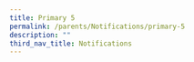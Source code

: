 ```yaml
---
title: Primary 5
permalink: /parents/Notifications/primary-5
description: ""
third_nav_title: Notifications
---
```

